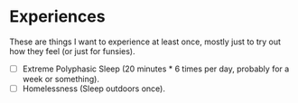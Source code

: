 # Experiences

These are things I want to experience at least once, mostly just to try out how they feel (or just for funsies).

 - [ ] Extreme Polyphasic Sleep (20 minutes * 6 times per day, probably for a week or something).
 - [ ] Homelessness (Sleep outdoors once).
